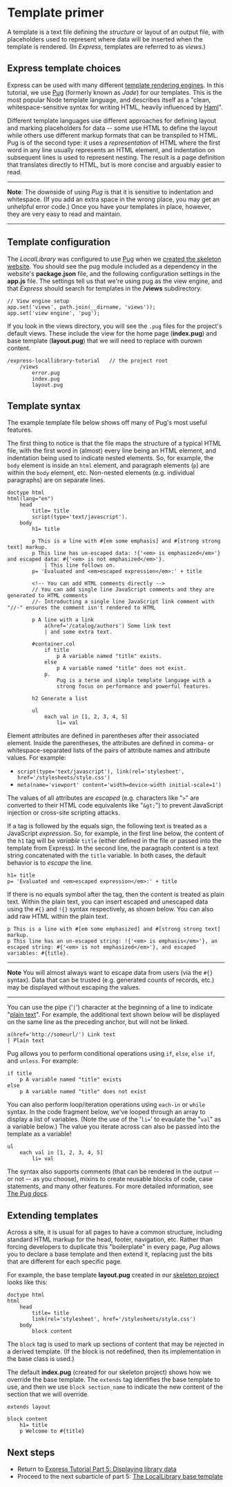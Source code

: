 # Template primer

A template is a text file defining the *structure* or layout of an output file, with placeholders used to represent where data will be inserted when the template is rendered. (In *Express*, templates are referred to as *views*.)

## Express template choices

Express can be used with many different [template rendering engines](https://expressjs.com/en/guide/using-template-engines.html). In this tutorial, we use [Pug](https://pugjs.org/api/getting-started.html) (formerly known as *Jade*) for our templates. This is the most popular Node template language, and describes itself as a "clean, whitespace-sensitive syntax for writing HTML, heavily influenced by [Haml](https://haml.info/)".

Different template languages use different approaches for defining layout and marking placeholders for data -- some use HTML to define the layout while others use different markup formats that can be transpiled to HTML. Pug is of the second type: it uses a *representation* of HTML where the first word in any line usually represents an HTML element, and indentation on subsequent lines is used to represent nesting. The result is a page definition that translates directly to HTML, but is more concise and arguably easier to read.

<hr>

**Note**: The downside of using *Pug* is that it is sensitive to indentation and whitespace. (If you add an extra space in the wrong place, you may get an unhelpful error code.) Once you have your templates in place, however, they are very easy to read and maintain.

<hr>

## Template configuration

The *LocalLibrary* was configured to use [Pug](https://pugjs.org/api/getting-started.html) when we [created the skeleton website](https://github.com/AndrewSRea/My_Learning_Port/tree/main/JavaScript/Server-Side_Website_Programming/Express_Web_Framework/Express_Tutorial_2#express-tutorial-part-2-creating-a-skeleton-website). You should see the pug module included as a dependency in the website's **package.json** file, and the following configuration settings in the **app.js** file. The settings tell us that we're using pug as the view engine, and that *Express* should search for templates in the **/views** subdirectory.
```
// View engine setup
app.set('views', path.join(__dirname, 'views'));
app.set('view engine', 'pug');
```
If you look in the views directory, you will see the `.pug` files for the project's default views. These include the view for the home page (**index.pug**) and base template (**layout.pug**) that we will need to replace with ourown content.
```
/express-locallibrary-tutorial   // the project root
    /views
        error.pug
        index.pug
        layout.pug
```

## Template syntax

The example template file below shows off many of Pug's most useful features.

The first thing to notice is that the file maps the structure of a typical HTML file, with the first word in (almost) every line being an HTML element, and indentation being used to indicate nested elements. So, for example, the `body` element is inside an `html` element, and paragraph elements (`p`) are within the `body` element, etc. Non-nested elements (e.g. individual paragraphs) are on separate lines.
```
doctype html
html(lang="en")
    head
        title= title
        script(type='text/javascript').
    body
        h1= title

        p This is a line with #[em some emphasis] and #[strong strong text] markup.
        p This line has un-escaped data: !{'<em> is emphasized</em>'} and escaped data: #{'<em> is not emphasized</em>'}.
            | This line follows on.
        p= 'Evaluated and <em>escaped expression</em>:' + title

        <!-- You can add HTML comments directly -->
        // You can add single line JavaScript comments and they are generated to HTML comments
        //- Introducting a single line JavaScript link comment with "//-" ensures the comment isn't rendered to HTML

        p A line with a link
            a(href='/catalog/authors') Some link text
            | and some extra text.

        #container.col
            if title
                p A variable named "title" exists.
            else
                p A variable named "title" does not exist.
            p.
                Pug is a terse and simple template language with a 
                strong focus on performance and powerful features.

        h2 Generate a list

        ul
            each val in [1, 2, 3, 4, 5]
                li= val
```
Element attributes are defined in parentheses after their associated element. Inside the parentheses, the attributes are defined in comma- or whitespace-separated lists of the pairs of attribute names and attribute values. For example:

* `script(type='text/javascript'), link(rel='stylesheet', href='/stylesheets/style.css')`
* `meta(name='viewport' content='width=device-width initial-scale=1')`

The values of all attributes are *escaped* (e.g. characters like "`>`" are converted to their HTML code equivalents like "`&gt;`") to prevent JavaScript injection or cross-site scripting attacks.

If a tag is followed by the equals sign, the following text is treated as a JavaScript *expression*. So, for example, in the first line below, the content of the `h1` tag will be *variable* `title` (either defined in the file or passed into the template from Express). In the second line, the paragraph content is a text string concatenated with the `title` variable. In both cases, the default behavior is to *escape* the line.
```
h1= title
p= 'Evaluated and <em>escaped expression</em>:' + title
```
If there is no equals symbol after the tag, then the content is treated as plain text. Within the plain text, you can insert escaped and unescaped data using the `#{}` and `!{}` syntax respectively, as shown below. You can also add raw HTML within the plain text.
```
p This is a line with #[em some emphasized] and #[strong strong text] markup.
p This line has an un-escaped string: !{'<em> is emphasis</em>'}, an escaped string: #{'<em> is not emphasized</em>'}, and escaped variables: #{title}.
```

<hr>

**Note** You will almost always want to escape data from users (via the `#{}` syntax). Data that can be trusted (e.g. generated counts of records, etc.) may be displayed without escaping the values.

<hr>

You can use the pipe ('`|`') character at the beginning of a line to indicate "[plain text](https://pugjs.org/language/plain-text.html)". For example, the additional text shown below will be displayed on the same line as the preceding anchor, but will not be linked.
```
a(href='http://someurl/') Link text
| Plain text
```
Pug allows you to perform conditional operations using `if`, `else`, `else if`, and `unless`. For example:
```
if title
    p A variable named "title" exists
else
    p A variable named "title" does not exist
```
You can also perform loop/iteration operations using `each-in` or `while` syntax. In the code fragment below, we've looped through an array to display a list of variables. (Note the use of the '`li=`' to evaulate the "`val`" as a variable below.) The value you iterate across can also be passed into the template as a variable!
```
ul
    each val in [1, 2, 3, 4, 5]
        li= val
```
The syntax also supports comments (that can be rendered in the output -- or not -- as you choose), mixins to create reusable blocks of code, case statements, and many other features. For more detailed information, see [The Pug docs](https://pugjs.org/api/getting-started.html).

## Extending templates

Across a site, it is usual for all pages to have a common structure, including standard HTML markup for the head, footer, navigation, etc. Rather than forcing developers to duplicate this "boilerplate" in every page, *Pug* allows you to declare a base template and then extend it, replacing just the bits that are different for each specific page.

For example, the base template **layout.pug** created in our [skeleton project](https://github.com/AndrewSRea/My_Learning_Port/tree/main/JavaScript/Server-Side_Website_Programming/Express_Web_Framework/Express_Tutorial_2#express-tutorial-part-2-creating-a-skeleton-website) looks like this:
```
doctype html
html
    head
        title= title
        link(rel='stylesheet', href='/stylesheets/style.css')
    body
        block content
```
The `block` tag is used to mark up sections of content that may be rejected in a derived template. (If the block is not redefined, then its implementation in the base class is used.)

The default **index.pug** (created for our skeleton project) shows how we override the base template. The `extends` tag identifies the base template to use, and then we use `block section_name` to indicate the new content of the section that we will override.
```
extends layout

block content
    h1= title
    p Welcome to #{title}
```

## Next steps

* Return to [Express Tutorial Part 5: Displaying library data](https://github.com/AndrewSRea/My_Learning_Port/tree/main/JavaScript/Server-Side_Website_Programming/Express_Web_Framework/Express_Tutorial_5#express-tutorial-part-5-displaying-library-data)
* Proceed to the next subarticle of part 5: [The LocalLibrary base template]()